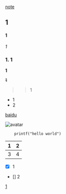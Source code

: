 
[note](note.md)

## 1
#### 1
*1*
### <span id="jump1">1. 1</span>

**1**

~~1~~

>>1

- 1
- 2

[baidu](http://baidu.com)

![avatar](https://image.baidu.com/search/detail?ct=503316480&z=0&ipn=d&word=%E8%BF%88%E5%B7%B4%E8%B5%AB%E5%9B%BE%E7%89%87%E5%A4%A7%E5%85%A8%E5%A4%A7%E5%9B%BE&step_word=&hs=2&pn=4&spn=0&di=27500&pi=0&rn=1&tn=baiduimagedetail&is=0%2C0&istype=0&ie=utf-8&oe=utf-8&in=&cl=2&lm=-1&st=undefined&cs=2637780597%2C3835593988&os=2513086469%2C776990774&simid=4157491033%2C727286084&adpicid=0&lpn=0&ln=917&fr=&fmq=1619592361624_R&fm=&ic=undefined&s=undefined&hd=undefined&latest=undefined&copyright=undefined&se=&sme=&tab=0&width=undefined&height=undefined&face=undefined&ist=&jit=&cg=&bdtype=0&oriquery=&objurl=https%3A%2F%2Fgimg2.baidu.com%2Fimage_search%2Fsrc%3Dhttp%3A%2F%2Fpic.wodingche.com%2Fcarimg%2Fgqsknwfny.jpeg%26refer%3Dhttp%3A%2F%2Fpic.wodingche.com%26app%3D2002%26size%3Df9999%2C10000%26q%3Da80%26n%3D0%26g%3D0n%26fmt%3Djpeg%3Fsec%3D1622184370%26t%3D5afc21be41308d94afc7888726dc1f93&fromurl=ippr_z2C%24qAzdH3FAzdH3Fooo_z%26e3Bo51tg2vij_z%26e3Bv54AzdH3Fvw6rtvAzdH3Ftuiu5uiz_z%26e3Bip4s&gsm=5&rpstart=0&rpnum=0&islist=&querylist=&force=undefined)



```
	printf("hello world")
```

|1|2|
|----|-----|
|3 |4   |

* [x] 1
* [] 2

[1](#jump1)

